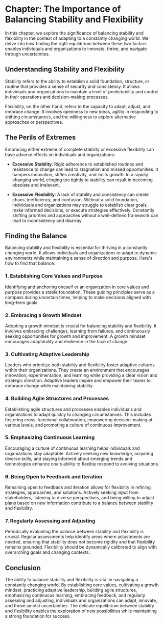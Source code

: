 Chapter: The Importance of Balancing Stability and Flexibility
==============================================================

In this chapter, we explore the significance of balancing stability and flexibility in the context of adapting to a constantly changing world. We delve into how finding the right equilibrium between these two factors enables individuals and organizations to innovate, thrive, and navigate through uncertainties.

Understanding Stability and Flexibility
---------------------------------------

Stability refers to the ability to establish a solid foundation, structure, or routine that provides a sense of security and consistency. It allows individuals and organizations to maintain a level of predictability and control in their operations and decision-making processes.

Flexibility, on the other hand, refers to the capacity to adapt, adjust, and embrace change. It involves openness to new ideas, agility in responding to shifting circumstances, and the willingness to explore alternative approaches or perspectives.

The Perils of Extremes
----------------------

Embracing either extreme of complete stability or excessive flexibility can have adverse effects on individuals and organizations:

* **Excessive Stability**: Rigid adherence to established routines and resistance to change can lead to stagnation and missed opportunities. It hampers innovation, stifles creativity, and limits growth. In a rapidly changing world, clinging too tightly to stability can result in becoming obsolete and irrelevant.

* **Excessive Flexibility**: A lack of stability and consistency can create chaos, inefficiency, and confusion. Without a solid foundation, individuals and organizations may struggle to establish clear goals, make informed decisions, or execute strategies effectively. Constantly shifting priorities and approaches without a well-defined framework can lead to inconsistency and disarray.

Finding the Balance
-------------------

Balancing stability and flexibility is essential for thriving in a constantly changing world. It allows individuals and organizations to adapt to dynamic environments while maintaining a sense of direction and purpose. Here's how to find that balance:

### 1. Establishing Core Values and Purpose

Identifying and anchoring oneself or an organization in core values and purpose provides a stable foundation. These guiding principles serve as a compass during uncertain times, helping to make decisions aligned with long-term goals.

### 2. Embracing a Growth Mindset

Adopting a growth mindset is crucial for balancing stability and flexibility. It involves embracing challenges, learning from failures, and continuously seeking opportunities for growth and improvement. A growth mindset encourages adaptability and resilience in the face of change.

### 3. Cultivating Adaptive Leadership

Leaders who prioritize both stability and flexibility foster adaptive cultures within their organizations. They create an environment that encourages innovation, experimentation, and learning while providing a clear vision and strategic direction. Adaptive leaders inspire and empower their teams to embrace change while maintaining stability.

### 4. Building Agile Structures and Processes

Establishing agile structures and processes enables individuals and organizations to adapt quickly to changing circumstances. This includes fostering cross-functional collaboration, empowering decision-making at various levels, and promoting a culture of continuous improvement.

### 5. Emphasizing Continuous Learning

Encouraging a culture of continuous learning helps individuals and organizations stay adaptable. Actively seeking new knowledge, acquiring diverse skills, and staying informed about emerging trends and technologies enhance one's ability to flexibly respond to evolving situations.

### 6. Being Open to Feedback and Iteration

Remaining open to feedback and iteration allows for flexibility in refining strategies, approaches, and solutions. Actively seeking input from stakeholders, listening to diverse perspectives, and being willing to adjust plans based on new information contribute to a balance between stability and flexibility.

### 7. Regularly Assessing and Adjusting

Periodically evaluating the balance between stability and flexibility is crucial. Regular assessments help identify areas where adjustments are needed, ensuring that stability does not become rigidity and that flexibility remains grounded. Flexibility should be dynamically calibrated to align with overarching goals and changing contexts.

Conclusion
----------

The ability to balance stability and flexibility is vital in navigating a constantly changing world. By establishing core values, cultivating a growth mindset, practicing adaptive leadership, building agile structures, emphasizing continuous learning, embracing feedback, and regularly assessing and adjusting, individuals and organizations can adapt, innovate, and thrive amidst uncertainties. The delicate equilibrium between stability and flexibility enables the exploration of new possibilities while maintaining a strong foundation for success.
